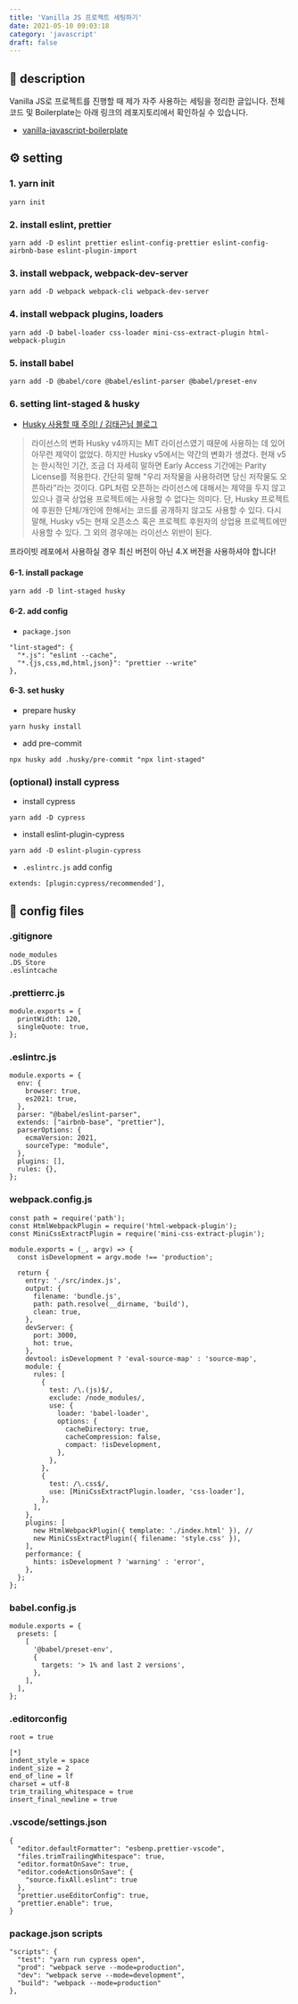 ```yaml
---
title: 'Vanilla JS 프로젝트 세팅하기'
date: 2021-05-10 09:03:18
category: 'javascript'
draft: false
---
```


## 📝 description

Vanilla JS로 프로젝트를 진행할 때 제가 자주 사용하는 세팅을 정리한 글입니다. 전체 코드 및 Boilerplate는 아래 링크의 레포지토리에서 확인하실 수 있습니다.

- [vanilla-javascript-boilerplate](https://github.com/yujo11/vanilla-javascript-boilerplate)

## ⚙️ setting

### 1. yarn init

```
yarn init
```

### 2. install eslint, prettier

```
yarn add -D eslint prettier eslint-config-prettier eslint-config-airbnb-base eslint-plugin-import
```

### 3. install webpack, webpack-dev-server

```
yarn add -D webpack webpack-cli webpack-dev-server
```

### 4. install webpack plugins, loaders

```
yarn add -D babel-loader css-loader mini-css-extract-plugin html-webpack-plugin
```

### 5. install babel

```
yarn add -D @babel/core @babel/eslint-parser @babel/preset-env
```

### 6. setting lint-staged & husky

- [Husky 사용할 때 주의! / 김태곤님 블로그](https://taegon.kim/archives/10276)

> 라이선스의 변화
> Husky v4까지는 MIT 라이선스였기 때문에 사용하는 데 있어 아무런 제약이 없었다. 하지만 Husky v5에서는 약간의 변화가 생겼다. 현재 v5는 한시적인 기간, 조금 더 자세히 말하면 Early Access 기간에는 Parity License를 적용한다. 간단히 말해 "우리 저작물을 사용하려면 당신 저작물도 오픈하라"라는 것이다. GPL처럼 오픈하는 라이선스에 대해서는 제약을 두지 않고 있으나 결국 상업용 프로젝트에는 사용할 수 없다는 의미다.
> 단, Husky 프로젝트에 후원한 단체/개인에 한해서는 코드를 공개하지 않고도 사용할 수 있다. 다시 말해, Husky v5는 현재 오픈소스 혹은 프로젝트 후원자의 상업용 프로젝트에만 사용할 수 있다. 그 외의 경우에는 라이선스 위반이 된다.

프라이빗 레포에서 사용하실 경우 최신 버전이 아닌 4.X 버전을 사용하셔야 합니다!

#### 6-1. install package

```
yarn add -D lint-staged husky
```

#### 6-2. add config

- `package.json`

```
"lint-staged": {
  "*.js": "eslint --cache",
  "*.{js,css,md,html,json}": "prettier --write"
},
```

#### 6-3. set husky

- prepare husky

```
yarn husky install
```

- add pre-commit

```
npx husky add .husky/pre-commit "npx lint-staged"
```

### (optional) install cypress

- install cypress

```
yarn add -D cypress
```

- install eslint-plugin-cypress

```
yarn add -D eslint-plugin-cypress
```

- `.eslintrc.js` add config

```
extends: [plugin:cypress/recommended'],
```

## 📜 config files

### .gitignore

```
node_modules
.DS_Store
.eslintcache
```

### .prettierrc.js

```
module.exports = {
  printWidth: 120,
  singleQuote: true,
};
```

### .eslintrc.js

```
module.exports = {
  env: {
    browser: true,
    es2021: true,
  },
  parser: "@babel/eslint-parser",
  extends: ["airbnb-base", "prettier"],
  parserOptions: {
    ecmaVersion: 2021,
    sourceType: "module",
  },
  plugins: [],
  rules: {},
};
```

### webpack.config.js

```
const path = require('path');
const HtmlWebpackPlugin = require('html-webpack-plugin');
const MiniCssExtractPlugin = require('mini-css-extract-plugin');

module.exports = (_, argv) => {
  const isDevelopment = argv.mode !== 'production';

  return {
    entry: './src/index.js',
    output: {
      filename: 'bundle.js',
      path: path.resolve(__dirname, 'build'),
      clean: true,
    },
    devServer: {
      port: 3000,
      hot: true,
    },
    devtool: isDevelopment ? 'eval-source-map' : 'source-map',
    module: {
      rules: [
        {
          test: /\.(js)$/,
          exclude: /node_modules/,
          use: {
            loader: 'babel-loader',
            options: {
              cacheDirectory: true,
              cacheCompression: false,
              compact: !isDevelopment,
            },
          },
        },
        {
          test: /\.css$/,
          use: [MiniCssExtractPlugin.loader, 'css-loader'],
        },
      ],
    },
    plugins: [
      new HtmlWebpackPlugin({ template: './index.html' }), //
      new MiniCssExtractPlugin({ filename: 'style.css' }),
    ],
    performance: {
      hints: isDevelopment ? 'warning' : 'error',
    },
  };
};
```

### babel.config.js

```
module.exports = {
  presets: [
    [
      '@babel/preset-env',
      {
        targets: '> 1% and last 2 versions',
      },
    ],
  ],
};
```

### .editorconfig

```
root = true

[*]
indent_style = space
indent_size = 2
end_of_line = lf
charset = utf-8
trim_trailing_whitespace = true
insert_final_newline = true
```

### .vscode/settings.json

```
{
  "editor.defaultFormatter": "esbenp.prettier-vscode",
  "files.trimTrailingWhitespace": true,
  "editor.formatOnSave": true,
  "editor.codeActionsOnSave": {
    "source.fixAll.eslint": true
  },
  "prettier.useEditorConfig": true,
  "prettier.enable": true,
}
```

### package.json scripts

```
"scripts": {
  "test": "yarn run cypress open",
  "prod": "webpack serve --mode=production",
  "dev": "webpack serve --mode=development",
  "build": "webpack --mode=production"
},
```
